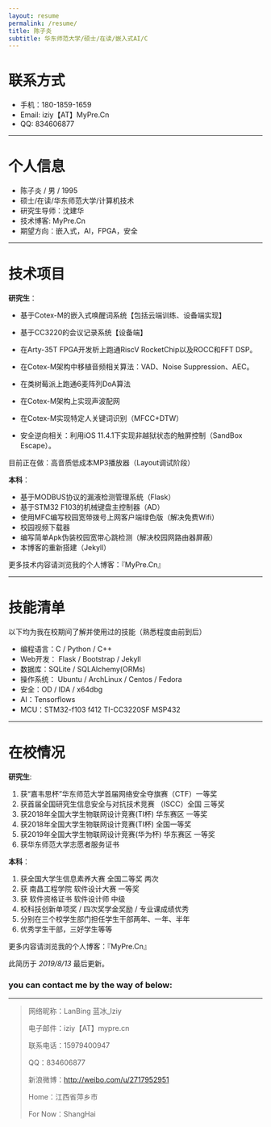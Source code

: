 ```yaml
---
layout: resume
permalink: /resume/
title: 陈子炎
subtitle: 华东师范大学/硕士/在读/嵌入式AI/C
---
```


# 联系方式

- 手机：180-1859-1659
- Email: iziy【AT】MyPre.Cn
- QQ: 834606877

----


# 个人信息

- 陈子炎 / 男 / 1995
- 硕士/在读/华东师范大学/计算机技术
- 研究生导师：沈建华
- 技术博客: MyPre.Cn
- 期望方向：嵌入式，AI，FPGA，安全

----

# 技术项目

__研究生__：

- 基于Cotex-M的嵌入式唤醒词系统【包括云端训练、设备端实现】
- 基于CC3220的会议记录系统【设备端】
- 在Arty-35T FPGA开发析上跑通RiscV RocketChip以及ROCC和FFT DSP。
- 在Cotex-M架构中移植音频相关算法：VAD、Noise Suppression、AEC。
- 在类树莓派上跑通6麦阵列DoA算法
- 在Cotex-M架构上实现声波配网
- 在Cotex-M实现特定人关键词识别（MFCC+DTW）

- 安全逆向相关：利用iOS 11.4.1下实现非越狱状态的触屏控制（SandBox Escape）。

目前正在做：高音质低成本MP3播放器（Layout调试阶段）

__本科__：

- 基于MODBUS协议的漏液检测管理系统（Flask）
- 基于STM32 F103的机械键盘主控制器（AD）
- 使用MFC编写校园宽带拨号上网客户端绿色版（解决免费Wifi）
- 校园视频下载器
- 编写简单Apk伪装校园宽带心跳检测（解决校园网路由器屏蔽）
- 本博客的重新搭建（Jekyll）

更多技术内容请浏览我的个人博客：『MyPre.Cn』

----

# 技能清单

以下均为我在校期间了解并使用过的技能（熟悉程度由前到后）

- 编程语言：C / Python / C++
- Web开发： Flask / Bootstrap / Jekyll
- 数据库：SQLite / SQLAlchemy(ORMs)
- 操作系统： Ubuntu / ArchLinux / Centos / Fedora 
- 安全：OD / IDA / x64dbg
- AI：Tensorflows
- MCU：STM32-f103 f412 TI-CC3220SF MSP432

----

# 在校情况

__研究生__:
1. 获“嘉韦思杯”华东师范大学首届网络安全夺旗赛（CTF）一等奖
2. 获首届全国研究生信息安全与对抗技术竞赛 （ISCC）全国 三等奖
3. 获2018年全国大学生物联网设计竞赛(TI杯)  华东赛区 一等奖
4. 获2018年全国大学生物联网设计竞赛(TI杯)  全国一等奖
5. 获2019年全国大学生物联网设计竞赛(华为杯)  华东赛区 一等奖
6. 获华东师范大学志愿者服务证书


__本科__：

1. 获全国大学生信息素养大赛  全国二等奖  两次
2. 获 南昌工程学院 软件设计大赛 一等奖 
3. 获 软件资格证书 软件设计师 中级
4. 校科技创新单项奖 / 四次奖学金奖励 / 专业课成绩优秀
5. 分别在三个校学生部门担任学生干部两年、一年、半年
6. 优秀学生干部，三好学生等等 

更多内容请浏览我的个人博客：『MyPre.Cn』

此简历于 _2019/8/13_ 最后更新。




### you can contact me by the way of below:
<hr>

>
> 网络昵称：LanBing 蓝冰_Iziy 
>
> 电子邮件：iziy【AT】mypre.cn
>
> 联系电话：15979400947
>
> QQ：834606877 
>
> 新浪微博：http://weibo.com/u/2717952951
>
> Home：江西省萍乡市
>
> For Now：ShangHai
